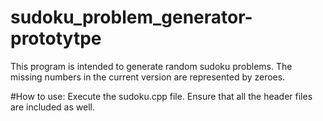 # sudoku_problem_generator-prototytpe
This program is intended to generate random sudoku problems.
The missing numbers in the current version are represented by zeroes.

#How to use:
Execute the sudoku.cpp file.
Ensure that all the header files are included as well.
